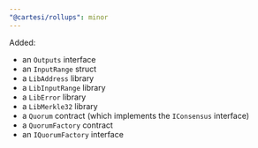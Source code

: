 ```yaml
---
"@cartesi/rollups": minor
---
```


Added:

-   an `Outputs` interface
-   an `InputRange` struct
-   a `LibAddress` library
-   a `LibInputRange` library
-   a `LibError` library
-   a `LibMerkle32` library
-   a `Quorum` contract (which implements the `IConsensus` interface)
-   a `QuorumFactory` contract
-   an `IQuorumFactory` interface
